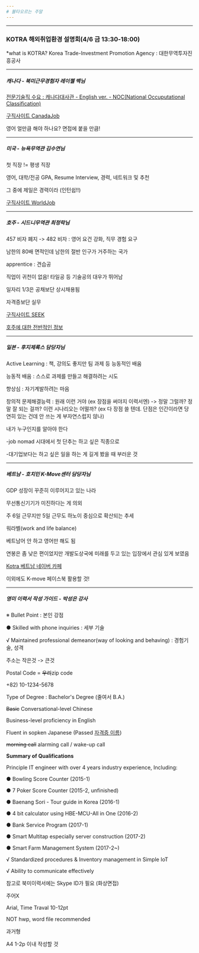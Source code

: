 ```yaml
---
# 불타오르는 주말
---
```


* * *

### KOTRA 해외취업환경 설명회(4/6 금 13:30-18:00)

*what is KOTRA?
Korea Trade-Investment Promotion Agency : 대한무역투자진흥공사

_ _ _


##### 캐나다 - 북미근무경험자 레이첼 백님


[전문기술직 수요 : 캐나다대사관 - English ver. - NOC(National Occuputational Classification)](https://www.canada.ca/en/immigration-refugees-citizenship/services/immigrate-canada/express-entry/become-candidate/eligibility/find-national-occupation-code.html)

[구직사이트 CanadaJob](http://www.canadajobs.com/)

영어 얼만큼 해야 하나요?
면접에 붙을 만큼!

_ _ _


##### 미국 - 뉴욕무역관 김수연님


첫 직장 != 평생 직장

영어, 대학/전공 GPA, Resume Interview, 경력, 네트워크 및 추천

그 중에 제일은 경력이라 (인턴쉽!!)

[구직사이트 WorldJob](http://www.worldjob.or.kr)

_ _ _


##### 호주 - 시드니무역관 최정락님


457 비자 폐지 -> 482 비자 : 영어 요건 강화, 직무 경험 요구

남한의 80배 면적인데 남한의 절반 인구가 거주하는 국가

apprentice : 견습공

직업이 귀천이 없음! 타일공 등 기술공의 대우가 뛰어남

일자리 1/3은 공채보단 상시채용됨

자격증보단 실무

[구직사이트 SEEK](https://www.seek.com.au)

[호주에 대한 전반적인 정보](https://www.australia.gov.au)

_ _ _


##### 일본 - 후지제록스 담당자님


Active Learning : 책, 강의도 좋지만 팀 과제 등 능동적인 배움

능동적 배움 : 스스로 과제를 만들고 해결하려는 시도

향상심 : 자기계발하려는 마음

창의적 문제해결능력 : 원래 이런 거야 (ex 장점을 써야지 이력서엔) -> 정말 그럴까? 정말 잘 되는 걸까? 이런 시나리오는 어떨까? (ex 다 장점 쓸 텐데. 단점은 인간이라면 당연히 있는 건데 안 쓰는 게 부자연스럽지 않나)


내가 누구인지를 알아야 한다

-job nomad 시대에서 첫 단추는 하고 싶은 직종으로

-대기업보다는 하고 싶은 일을 하는 게 길게 봤을 때 부러운 것

_ _ _


##### 베트남 - 호치민 K-Move센터 담당자님


GDP 성장이 꾸준히 이루어지고 있는 나라

무선통신기기가 미진하다는 게 의외

주 6일 근무지만 5일 근무도 하노이 중심으로 확산되는 추세

워라벨(work and life balance)

베트남어 안 하고 영어만 해도 됨

연봉은 좀 낮은 편이었지만 개발도상국에 미래를 두고 있는 입장에서 관심 있게 보였음


[Kotra 베트남 네이버 카페](http://cafe.naver.com/kotrahochiminh)

이외에도 K-move 페이스북 활용할 것!

_ _ _


##### 영미 이력서 작성 가이드 - 박성은 강사


※ Bullet Point : 본인 강점

● Skilled with phone inquiries : 세부 기술

√ Maintained professional demeanor(way of looking and behaving) : 경험기술, 성격


주소는 작은것 -> 큰것

Postal Code = ~~우리~~zip code

+82) 10-1234-5678

Type of Degree : Bachelor's Degree (줄여서 B.A.)

~~Basic~~ Conversational-level Chinese

Business-level proficiency in English

Fluent in sopken Japanese (Passed [자격증 이름](http://q-net.or.kr))

~~morning call~~ alarming call / wake-up call


**Summary of Qualifications**

Principle IT engineer with over 4 years industry experience, Including:

● Bowling Score Counter (2015-1)

● 7 Poker Score Counter (2015-2, unfinished)

● Baenang Sori - Tour guide in Korea (2016-1)

● 4 bit calculator using HBE-MCU-All in One (2016-2)

● Bank Service Program (2017-1)

● Smart Multitap especially server construction (2017-2)

● Smart Farm Management System (2017-2~)

√ Standardized procedures & Inventory management in Simple IoT

√ Ability to communicate effectively


참고로 북미이력서에는 Skype ID가 필요 (화상면접)

주어X

Arial, Time Traval 10-12pt

NOT hwp, word file recommended

과거형

A4 1-2p 이내 작성할 것

